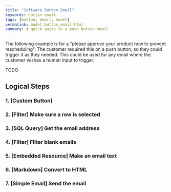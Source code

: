 ```yaml
---
title: "Software Button Email"
keywords: button email
tags: [button, email, model]
permalink: model_button_email.html
summary: A quick guide to a push button email
---
```


The following example is for a "please approve your product now to prevent rescheduling". The customer required this on a push button, so they could trigger it as they needed. This could be used for any email where the customer wishes a human input to trigger.


TODO

## Logical Steps

### 1. [Custom Button]

### 2. [Filter] Make sure a row is selected

### 3. [SQL Query] Get the email address 

### 4. [Filter] Filter blank emails

### 5. [Embedded Resource] Make an email text

### 6. [Markdown] Convert to HTML

### 7. [Simple Email] Send the email